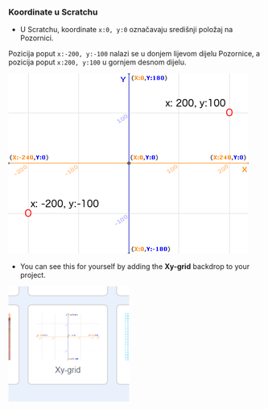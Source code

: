### Koordinate u Scratchu

+ U Scratchu, koordinate `x:0, y:0` označavaju središnji položaj na Pozornici.

Pozicija poput `x:-200, y:-100` nalazi se u donjem lijevom dijelu Pozornice, a pozicija poput `x:200, y:100` u gornjem desnom dijelu.

![Koordinate Pozornice](images/coordinates-stage.png)

+ You can see this for yourself by adding the **Xy-grid** backdrop to your project.

![Koordinate Pozornice](images/coordinates-backdrop.png)